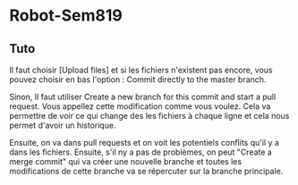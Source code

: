 # Robot-Sem819

## Tuto
Il faut choisir [Upload files] et si les fichiers n'existent pas encore, vous pouvez choisir en bas l'option : Commit directly to the master branch.

Sinon, Il faut utiliser Create a new branch for this commit and start a pull request.
Vous appellez cette modification comme vous voulez.
Cela va permettre de voir ce qui change des les fichiers à chaque ligne et cela nous permet d'avoir un historique. 

Ensuite, on va dans pull requests et on voit les potentiels conflits qu'il y a dans les fichiers.
Ensuite, s'il ny a pas de problèmes, on peut "Create a merge commit" qui va créer une nouvelle branche et toutes les modifications de cette branche va se répercuter sur la branche principale.

